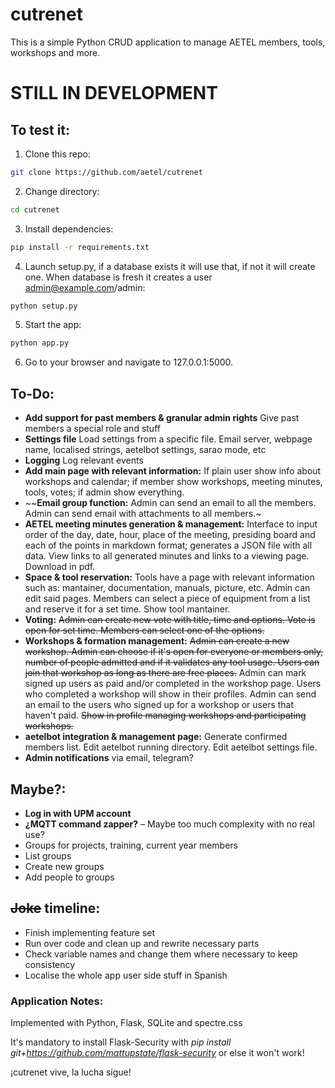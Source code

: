 # cutrenet
This is a simple Python CRUD application to manage AETEL members, tools, workshops and more.

# STILL IN DEVELOPMENT

## To test it:
1. Clone this repo:
```bash
git clone https://github.com/aetel/cutrenet
```
2. Change directory:
```bash
cd cutrenet
```
3. Install dependencies:
```bash
pip install -r requirements.txt
```
4. Launch setup.py, if a database exists it will use that, if not it will create one. When database is fresh it creates a user admin@example.com/admin:
```bash
python setup.py
```
5. Start the app:
```bash
python app.py
```
6. Go to your browser and navigate to 127.0.0.1:5000.

## To-Do:
* **Add support for past members & granular admin rights** Give past members a special role and stuff
* **Settings file** Load settings from a specific file. Email server, webpage name, localised strings, aetelbot settings, sarao mode, etc
* **Logging** Log relevant events
* **Add main page with relevant information:** If plain user show info about workshops and calendar; if member show workshops, meeting minutes, tools, votes; if admin show everything.
* ~~**Email group function:** Admin can send an email to all the members. Admin can send email with attachments to all members.~
* **AETEL meeting minutes generation & management:** Interface to input order of the day, date, hour, place of the meeting, presiding board and each of the points in markdown format; generates a JSON file with all data. View links to all generated minutes and links to a viewing page. Download in pdf.
* **Space & tool reservation:** Tools have a page with relevant information such as: mantainer, documentation, manuals, picture, etc. Admin can edit said pages. Members can select a piece of equipment from a list and reserve it for a set time. Show tool mantainer.
* **Voting:** ~~Admin can create new vote with title, time and options. Vote is open for set time. Members can select one of the options.~~
* **Workshops & formation management:** ~~Admin can create a new workshop. Admin can choose if it's open for everyone or members only, number of people admitted and if it validates any tool usage. Users can join that workshop as long as there are free places.~~ Admin can mark signed up users as paid and/or completed in the workshop page. Users who completed a workshop will show in their profiles. Admin can send an email to the users who signed up for a workshop or users that haven't paid. ~~Show in profile managing workshops and participating workshops.~~
* **aetelbot integration & management page:** Generate confirmed members list. Edit aetelbot running directory. Edit aetelbot settings file.
* **Admin notifications** via email, telegram?

## Maybe?:
* **Log in with UPM account**
* **¿MQTT command zapper?** – Maybe too much complexity with no real use?
* Groups for projects, training, current year members
* List groups
* Create new groups
* Add people to groups

## ~~Joke~~ timeline:
* Finish implementing feature set
* Run over code and clean up and rewrite necessary parts
* Check variable names and change them where necessary to keep consistency
* Localise the whole app user side stuff in Spanish

### Application Notes:
Implemented with Python, Flask, SQLite and spectre.css

It's mandatory to install Flask-Security with _pip install git+https://github.com/mattupstate/flask-security_ or else it won't work!

¡cutrenet vive, la lucha sigue!